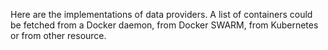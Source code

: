 Here are the implementations of data providers.
A list of containers could be fetched from a Docker daemon, from Docker SWARM, from Kubernetes or from other resource.
